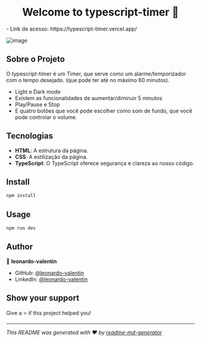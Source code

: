 <h1 align="center">Welcome to typescript-timer 👋</h1>
- Link de acesso: https://typescript-timer.vercel.app/

![image](https://github.com/leonardo-valentin/typescript-timer/assets/71048056/03daf015-4d93-4fd4-a79d-1786b5e97106)

## Sobre o Projeto
O typescript-timer é um Timer, que serve como um alarme/temporizador com o tempo desejado. (que pode ter até no máximo 60 minutos).
- Light e Dark mode
- Existem as funcionalidades de aumentar/diminuir 5 minutos
- Play/Pause e Stop
- E quatro botões que você pode escolher como som de fundo, que você pode controlar o volume.

## Tecnologias
- **HTML**: A estrutura da página.
- **CSS**: A estilização da página.
- **TypeScript**: O TypeScript oferece segurança e clareza ao nosso código.
  
## Install

```sh
npm install
```

## Usage

```sh
npm run dev
```

## Author

👤 **leonardo-valentin**

* GitHub: [@leonardo-valentin](https://github.com/leonardo-valentin)
* LinkedIn: [@leonardo-valentin](https://linkedin.com/in/leonardo-valentin)

## Show your support

Give a ⭐️ if this project helped you!

***
_This README was generated with ❤️ by [readme-md-generator](https://github.com/kefranabg/readme-md-generator)_
